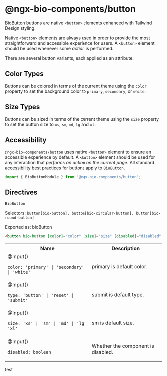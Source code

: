 # @ngx-bio-components/button

BioButton buttons are native `<button>` elements enhanced with Tailwind Design styling.

Native `<button>` elements are always used in order to provide the most straightforward and accessible experience for users. A `<button>` element should be used whenever some _action_ is performed.

There are several button variants, each applied as an attribute:

## Color Types

Buttons can be colored in terms of the current theme using the `color` property to set the background color to `primary`, `secondary`, or `white`.

## Size Types

Buttons can be sized in terms of the current theme using the `size` property to set the button size to `xs`, `sm`, `md`, `lg` and `xl`.

## Accessibility

`@ngx-bio-components/button` uses native `<button>` element to ensure an accessible experience by default. A `<button>` element should be used for any interaction that _performs an action on the current page_. All standard accessibility best practices for buttons apply to `BioButton`.

```typescript
import { BioButtonModule } from '@ngx-bio-components/button';
```

## Directives

`BioButton`

Selectors: `button[bio-button], button[bio-circular-button], button[bio-round-button]`

Exported as: bioButton

```html
<button bio-button [color]="color" [size]="size" [disabled]="disabled" [type]="type">Button</button>
```

<table>
    <tbody>
<tr>
      <th>Name</th>
      <th>Description</th>
    </tr>
<tr>
  <td>
<div>
@Input()
</div>
<p><code>color: 'primary' | 'secondary' | 'white'</code></p>
  </td>
  <td><p>primary is default color.</p>
</td>
</tr>
<tr>
  <td>
<div>
@Input()
</div>
<p><code>type: 'button' | 'reset' | 'submit'</code></p>
  </td>
  <td><p>submit is default type.</p>
</td>
</tr>
<tr>
  <td>
<div>
@Input()
</div>
<p><code>size: 'xs' | 'sm' | 'md' | 'lg' 'xl'</code></p>
  </td>
  <td><p>sm is default size.</p>
</td>
</tr>
<tr>
  <td>
<div>
          @Input()</div><p>
      <code>disabled: boolean</code>
    </p>
  </td>
  <td><p>Whether the component is disabled.</p>
</td>
</tr>
  </tbody></table>

test
